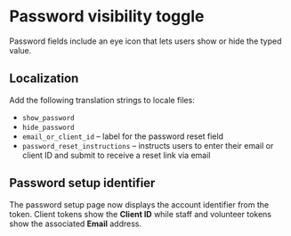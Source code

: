 # Password visibility toggle

Password fields include an eye icon that lets users show or hide the typed value.

## Localization

Add the following translation strings to locale files:

- `show_password`
- `hide_password`
- `email_or_client_id` – label for the password reset field
- `password_reset_instructions` – instructs users to enter their email or client ID and submit to receive a reset link via email

## Password setup identifier

The password setup page now displays the account identifier from the token.
Client tokens show the **Client ID** while staff and volunteer tokens show the
associated **Email** address.
